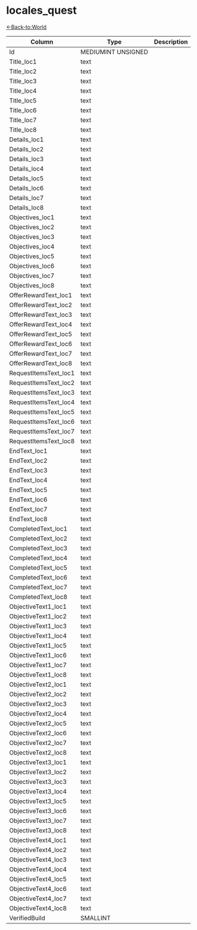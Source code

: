 # locales_quest

[<-Back-to:World](database-world.md)

Column | Type | Description
--- | --- | ---
Id | MEDIUMINT UNSIGNED | 
Title_loc1 | text | 
Title_loc2 | text | 
Title_loc3 | text | 
Title_loc4 | text | 
Title_loc5 | text | 
Title_loc6 | text | 
Title_loc7 | text | 
Title_loc8 | text | 
Details_loc1 | text | 
Details_loc2 | text | 
Details_loc3 | text | 
Details_loc4 | text | 
Details_loc5 | text | 
Details_loc6 | text | 
Details_loc7 | text | 
Details_loc8 | text | 
Objectives_loc1 | text | 
Objectives_loc2 | text | 
Objectives_loc3 | text | 
Objectives_loc4 | text | 
Objectives_loc5 | text | 
Objectives_loc6 | text | 
Objectives_loc7 | text | 
Objectives_loc8 | text | 
OfferRewardText_loc1 | text | 
OfferRewardText_loc2 | text | 
OfferRewardText_loc3 | text | 
OfferRewardText_loc4 | text | 
OfferRewardText_loc5 | text | 
OfferRewardText_loc6 | text | 
OfferRewardText_loc7 | text | 
OfferRewardText_loc8 | text | 
RequestItemsText_loc1 | text | 
RequestItemsText_loc2 | text | 
RequestItemsText_loc3 | text | 
RequestItemsText_loc4 | text | 
RequestItemsText_loc5 | text | 
RequestItemsText_loc6 | text | 
RequestItemsText_loc7 | text | 
RequestItemsText_loc8 | text | 
EndText_loc1 | text | 
EndText_loc2 | text | 
EndText_loc3 | text | 
EndText_loc4 | text | 
EndText_loc5 | text | 
EndText_loc6 | text | 
EndText_loc7 | text | 
EndText_loc8 | text | 
CompletedText_loc1 | text | 
CompletedText_loc2 | text | 
CompletedText_loc3 | text | 
CompletedText_loc4 | text | 
CompletedText_loc5 | text | 
CompletedText_loc6 | text | 
CompletedText_loc7 | text | 
CompletedText_loc8 | text | 
ObjectiveText1_loc1 | text | 
ObjectiveText1_loc2 | text | 
ObjectiveText1_loc3 | text | 
ObjectiveText1_loc4 | text | 
ObjectiveText1_loc5 | text | 
ObjectiveText1_loc6 | text | 
ObjectiveText1_loc7 | text | 
ObjectiveText1_loc8 | text | 
ObjectiveText2_loc1 | text | 
ObjectiveText2_loc2 | text | 
ObjectiveText2_loc3 | text | 
ObjectiveText2_loc4 | text | 
ObjectiveText2_loc5 | text | 
ObjectiveText2_loc6 | text | 
ObjectiveText2_loc7 | text | 
ObjectiveText2_loc8 | text | 
ObjectiveText3_loc1 | text | 
ObjectiveText3_loc2 | text | 
ObjectiveText3_loc3 | text | 
ObjectiveText3_loc4 | text | 
ObjectiveText3_loc5 | text | 
ObjectiveText3_loc6 | text | 
ObjectiveText3_loc7 | text | 
ObjectiveText3_loc8 | text | 
ObjectiveText4_loc1 | text | 
ObjectiveText4_loc2 | text | 
ObjectiveText4_loc3 | text | 
ObjectiveText4_loc4 | text | 
ObjectiveText4_loc5 | text | 
ObjectiveText4_loc6 | text | 
ObjectiveText4_loc7 | text | 
ObjectiveText4_loc8 | text | 
VerifiedBuild | SMALLINT | 
